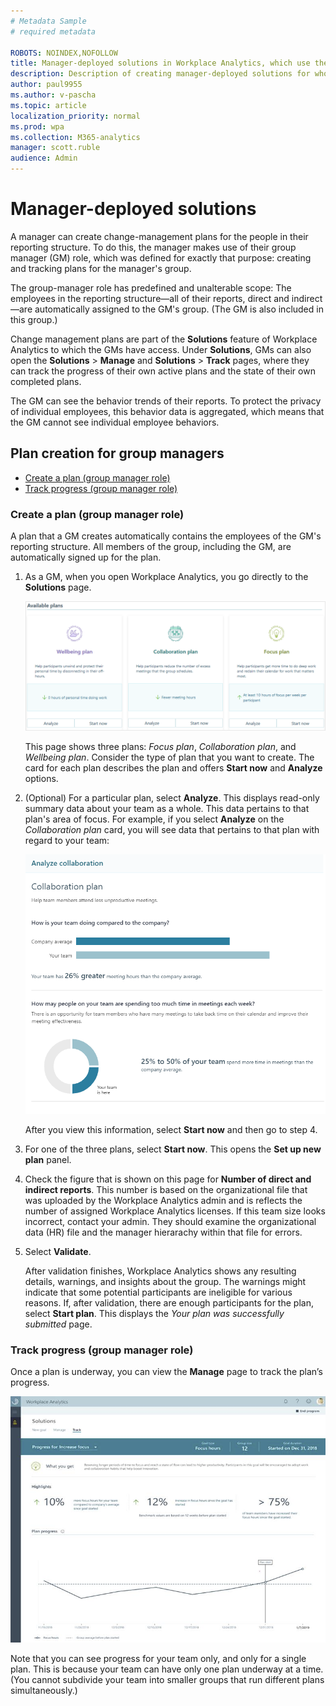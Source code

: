 ```yaml
---
# Metadata Sample
# required metadata

ROBOTS: NOINDEX,NOFOLLOW
title: Manager-deployed solutions in Workplace Analytics, which use the Group Manager (GM) role 
description: Description of creating manager-deployed solutions for whose who have the Group Manager (GM) role in Workplace Analytics 
author: paul9955
ms.author: v-pascha
ms.topic: article
localization_priority: normal 
ms.prod: wpa
ms.collection: M365-analytics
manager: scott.ruble
audience: Admin
---
```


# Manager-deployed solutions

A manager can create change-management plans for the people in their reporting structure. To do this, the manager makes use of their group manager (GM) role, which was defined for exactly that purpose: creating and tracking plans for the manager's group. 

The group-manager role has predefined and unalterable scope: The employees in the reporting structure&mdash;all of their reports, direct and indirect&mdash;are automatically assigned to the GM's group. (The GM is also included in this group.)

Change management plans are part of the **Solutions** feature of Workplace Analytics to which the GMs have access. Under **Solutions**, GMs can also open the **Solutions** &gt; **Manage** and **Solutions** &gt; **Track** pages, where they can track the progress of their own active plans and the state of their own completed plans.  

<!-- NOT YET CONNECTED TO THE BROADER WPA EXPERIENCE SO NOT YET INTEGRATED WITH THE OTHER ROLES
If you have the GM role assigned as well as the analyst role, the analyst role overrides and you have access to the broader analyst experience, not merely the GM experience. For more information about roles in Workplace Analytics, see [User roles](../use/user-roles.md).
-->

The GM can see the behavior trends of their reports. To protect the privacy of individual employees, this behavior data is aggregated, which means that the GM cannot see individual employee behaviors.

## Plan creation for group managers

* [Create a plan (group manager role)](#create-a-plan-group-manager-role)
* [Track progress (group manager role)](#track-progress-group-manager-role)

### Create a plan (group manager role)

A plan that a GM creates automatically contains the employees of the GM's reporting structure. All members of the group, including the GM, are automatically signed up for the plan. 

1. As a GM, when you open Workplace Analytics, you go directly to the **Solutions** page.

   ![Pick a plan](../images/wpa/tutorials/pick-a-plan.png)
     
   This page shows three plans: _Focus plan_, _Collaboration plan_, and _Wellbeing plan_. Consider the type of plan that you want to create. The card for each plan describes the plan and offers **Start now** and **Analyze** options. 

2. (Optional) For a particular plan, select **Analyze**. This displays read-only summary data about your team as a whole. This data pertains to that plan's area of focus. For example, if you select **Analyze** on the _Collaboration plan_ card, you will see data that pertains to that plan with regard to your team:

   ![Info for Collaboration plan](../images/wpa/tutorials/gm-analysis.png)
   
   After you view this information, select **Start now** and then go to step 4.

3. For one of the three plans, select **Start now**. This opens the **Set up new plan** panel.

<!-- LOCATE THIS IMAGE!
    ![Group manager -- set up new plan](../../images/wpa/tutorials/gm-set-up-new-plan.png) 
-->

4. Check the figure that is shown on this page for **Number of direct and indirect reports**. This number is based on the organizational file that was uploaded by the Workplace Analytics admin and is reflects the number of assigned Workplace Analytics licenses. If this team size looks incorrect, contact your admin. They should examine the organizational data (HR) file and the manager hierarachy within that file for errors.

5. Select **Validate**. 
  
    After validation finishes, Workplace Analytics shows any resulting details, warnings, and insights about the group. The warnings might indicate that some potential participants are ineligible for various reasons. If, after validation, there are enough participants for the plan, select **Start plan**. This displays the _Your plan was successfully submitted_ page.
 
<!-- LOCATE THIS IMAGE! 
    ![Group manager -- set up new plan](../images/wpa/tutorials/gm-set-up-new-plan-2.png) 
--> 

### Track progress (group manager role)

Once a plan is underway, you can view the **Manage** page to track the plan’s progress. 

![Track progress](../images/wpa/tutorials/solutions-track.png) 

Note that you can see progress for your team only, and only for a single plan. This is because your team can have only one plan underway at a time. (You cannot subdivide your team into smaller groups that run different plans simultaneously.)

